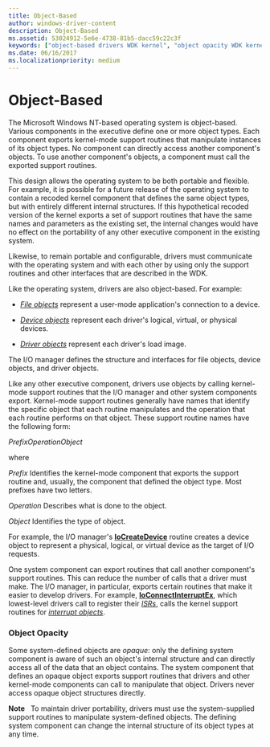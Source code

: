 ```yaml
---
title: Object-Based
author: windows-driver-content
description: Object-Based
ms.assetid: 53024912-5e6e-4738-81b5-dacc59c22c3f
keywords: ["object-based drivers WDK kernel", "object opacity WDK kernel", "opacity WDK kernel"]
ms.date: 06/16/2017
ms.localizationpriority: medium
---
```


# Object-Based





The Microsoft Windows NT-based operating system is object-based. Various components in the executive define one or more object types. Each component exports kernel-mode support routines that manipulate instances of its object types. No component can directly access another component's objects. To use another component's objects, a component must call the exported support routines.

This design allows the operating system to be both portable and flexible. For example, it is possible for a future release of the operating system to contain a recoded kernel component that defines the same object types, but with entirely different internal structures. If this hypothetical recoded version of the kernel exports a set of support routines that have the same names and parameters as the existing set, the internal changes would have no effect on the portability of any other executive component in the existing system.

Likewise, to remain portable and configurable, drivers must communicate with the operating system and with each other by using only the support routines and other interfaces that are described in the WDK.

Like the operating system, drivers are also object-based. For example:

-   [*File objects*](https://msdn.microsoft.com/library/windows/hardware/ff556280#wdkgloss-file-object) represent a user-mode application's connection to a device.

-   [*Device objects*](https://msdn.microsoft.com/library/windows/hardware/ff556277#wdkgloss-device-object) represent each driver's logical, virtual, or physical devices.

-   [*Driver objects*](https://msdn.microsoft.com/library/windows/hardware/ff556277#wdkgloss-driver-object) represent each driver's load image.

The I/O manager defines the structure and interfaces for file objects, device objects, and driver objects.

Like any other executive component, drivers use objects by calling kernel-mode support routines that the I/O manager and other system components export. Kernel-mode support routines generally have names that identify the specific object that each routine manipulates and the operation that each routine performs on that object. These support routine names have the following form:

*PrefixOperationObject*

where

*Prefix*
Identifies the kernel-mode component that exports the support routine and, usually, the component that defined the object type. Most prefixes have two letters.

*Operation*
Describes what is done to the object.

*Object*
Identifies the type of object.

For example, the I/O manager's [**IoCreateDevice**](https://msdn.microsoft.com/library/windows/hardware/ff548397) routine creates a device object to represent a physical, logical, or virtual device as the target of I/O requests.

One system component can export routines that call another component's support routines. This can reduce the number of calls that a driver must make. The I/O manager, in particular, exports certain routines that make it easier to develop drivers. For example, [**IoConnectInterruptEx**](https://msdn.microsoft.com/library/windows/hardware/ff548378), which lowest-level drivers call to register their [*ISRs*](https://msdn.microsoft.com/library/windows/hardware/ff556290#wdkgloss-interrupt-service-routine--isr-), calls the kernel support routines for [*interrupt objects*](https://msdn.microsoft.com/library/windows/hardware/ff556290#wdkgloss-interrupt-object).

### <a href="" id="ddk-object-opacity-kg"></a>Object Opacity

Some system-defined objects are *opaque*: only the defining system component is aware of such an object's internal structure and can directly access all of the data that an object contains. The system component that defines an opaque object exports support routines that drivers and other kernel-mode components can call to manipulate that object. Drivers never access opaque object structures directly.

**Note**   To maintain driver portability, drivers must use the system-supplied support routines to manipulate system-defined objects. The defining system component can change the internal structure of its object types at any time.

 

 

 




